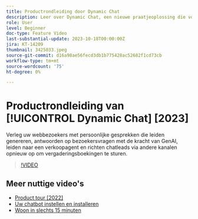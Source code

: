 ```yaml
---
title: Productrondleiding door Dynamic Chat
description: Leer over Dynamic Chat, een nieuwe praatjeoplossing die voor marketing en verkoop van Adobe wordt gebouwd.
role: User
level: Beginner
doc-type: Feature Video
last-substantial-update: 2023-10-18T00:00:00Z
jira: KT-14209
thumbnail: 3425033.jpeg
source-git-commit: d16a98ae56fecd3db1b775428ac52682f1cd73cb
workflow-type: tm+mt
source-wordcount: '75'
ht-degree: 0%

---
```



# Productrondleiding van [!UICONTROL Dynamic Chat] [2023]

Verleg uw webbezoekers met persoonlijke gesprekken die leiden genereren, antwoorden op bezoekersvragen met de kracht van GenAI, leiden naar een verkoopagent en richten chatleads via andere kanalen opnieuw op om vergaderingsboekingen te sturen.

>[!VIDEO](https://video.tv.adobe.com/v/3425033/?learn=on)

## Meer nuttige video&#39;s

* [Product tour [2022]](product-tour-2022.md)
* [Uw chatbot instellen en installeren](setup.md)
* [Woon in slechts 15 minuten](go-live-in-15-minutes.md)
